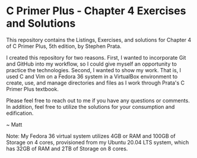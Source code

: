 # C Primer Plus - Chapter 4 Exercises and Solutions

This repository contains the Listings, Exercises, and solutions
for Chapter 4 of C Primer Plus, 5th edition, by Stephen Prata.

I created this repository for two reasons. First, I wanted to
incorporate Git and GitHub into my workflow, so I could give
myself an opportunity to practice the technologies. Second, I
wanted to show my work. That is, I used C and Vim on a Fedora
36 system in a VirtualBox environment to create, use, and manage
directories and files as I work through Prata's C Primer Plus
textbook.

Please feel free to reach out to me if you have any questions
or comments. In addition, feel free to utilize the solutions
for your consumption and edification.

~ Matt

Note: My Fedora 36 virtual system utilizes 4GB or RAM and 
100GB of Storage on 4 cores, provisioned from my Ubuntu 20.04
LTS system, which has 32GB of RAM and 2TB of Storage on 8
cores.

